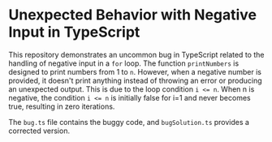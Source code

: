 # Unexpected Behavior with Negative Input in TypeScript

This repository demonstrates an uncommon bug in TypeScript related to the handling of negative input in a `for` loop. The function `printNumbers` is designed to print numbers from 1 to `n`. However, when a negative number is provided, it doesn't print anything instead of throwing an error or producing an unexpected output.  This is due to the loop condition `i <= n`. When n is negative, the condition `i <= n` is initially false for i=1 and never becomes true, resulting in zero iterations.

The `bug.ts` file contains the buggy code, and `bugSolution.ts` provides a corrected version.
